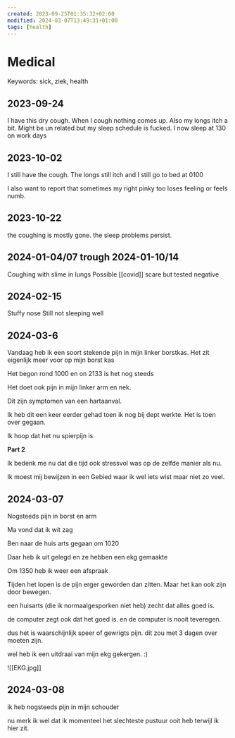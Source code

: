 ```yaml
---
created: 2023-09-25T01:35:32+02:00
modified: 2024-03-07T13:49:31+01:00
tags: [health]
---
```


# Medical

Keywords: sick, ziek, health

## 2023-09-24

I have this dry cough. When I cough nothing comes up. Also my longs itch a bit.
Might be un related but my sleep schedule is fucked. I now sleep at 130 on work days

## 2023-10-02

I still have the cough. The longs still itch and I still go to bed at 0100

I also want to report that sometimes my right pinky too loses feeling or feels numb.

## 2023-10-22

the coughing is mostly gone. the sleep problems persist.

## 2024-01-04/07 trough 2024-01-10/14

Coughing with slime in lungs
Possible [[covid]] scare but tested negative

## 2024-02-15

Stuffy nose
Still not sleeping well

## 2024-03-6

Vandaag heb ik een soort stekende pijn in mijn linker borstkas. Het zit eigenlijk meer voor op mijn borst kas

Het begon rond 1000 en on 2133 is het nog steeds

Het doet ook pijn in mijn linker arm en nek.

Dit zijn symptomen van een hartaanval.

Ik heb dit een keer eerder gehad toen ik nog bij dept werkte. Het is toen over gegaan.

Ik hoop dat het nu spierpijn is

**Part 2**

Ik bedenk me nu dat die tijd ook stressvol was op de zelfde manier als nu.

Ik moest mij bewijzen in een Gebied waar ik wel iets wist maar niet zo veel.

## 2024-03-07

Nogsteeds pijn in borst en arm

Ma vond dat ik wit zag

Ben naar de huis arts gegaan om 1020

Daar heb ik uit gelegd en ze hebben een ekg gemaakte

Om 1350 heb ik weer een afspraak

Tijden het lopen is de pijn erger geworden dan zitten.
Maar het kan ook zijn door bewegen.

een huisarts (die ik normaalgesporken niet heb) zecht dat alles goed is.

de computer zegt ook dat het goed is. en de computer is nooit teveregen.

dus het is waarschijnlijk speer of gewrigts pijn. dit zou met 3 dagen over moeten zijn.

wel heb ik een uitdraai van mijn ekg gekergen. :)

![[EKG.jpg]]

## 2024-03-08

ik heb nogsteeds pijn in mijn schouder

nu merk ik wel dat ik momenteel het slechteste pustuur ooit heb terwijl ik hier zit.

